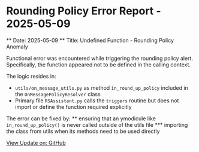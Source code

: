 # Rounding Policy Error Report - 2025-05-09

** Date: 2025-05-09
** Title: Undefined Function - Rounding Policy Anomaly

Functional error was encountered while triggering the rounding policy alert. Specifically, the function appeared not to be defined in the calling context.

The logic resides in:
 - `utils/on_message_utils.py` as method `in_round_up_policy` included in the `OnMessagePolicyResolver` class
  - Primary file `RSAssistant.py` calls the `triggers` routine but does not import or define the function required explicitly

The error can be fixed by:
** ensuring that an ymodicule like `in_round_up_policy()` is never called outside of the utils file
*** importing the class from utils when its methods need to be used directly


[View Update on: GitHub](https://github.com/braydio/RSAssistant)
